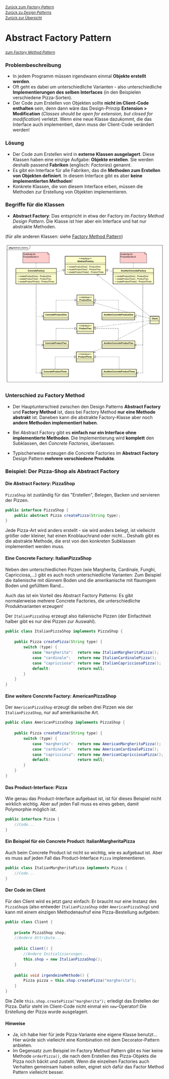 [<small>Zurück zum *Factory Pattern*</small>](../)  
[<small>Zurück zu *Design Patterns*</small>](../../)  
[<small>Zurück zur Übersicht</small>](../../../)

# Abstract Factory Pattern

<small>[zum *Factory Method Pattern*](../factory-method/)</small>

### Problembeschreibung

- In jedem Programm müssen irgendwann einmal **Objekte erstellt werden**.
- Oft geht es dabei um unterschiedliche Varianten - also unterschiedliche **Implementierungen des selben Interfaces** (in den Beispielen verschiedene Pizza-Sorten).
- Der Code zum Erstellen von Objekten sollte **nicht im Client-Code enthalten** sein, denn dann wäre das Design-Prinzip **Extension > Modification** (*Classes should be open for extension, but closed for modification*) verletzt. Wenn eine neue Klasse dazukommt, die das Interface auch implementiert, dann muss der Client-Code verändert werden!



### Lösung

- Der Code zum Erstellen wird in **externe Klassen ausgelagert**. Diese Klassen haben eine einzige Aufgabe: **Objekte erstellen**. Sie werden deshalb passend **Fabriken** (englisch: *Factories*) genannt.
- Es gibt ein Interface für alle Fabriken, das die **Methoden zum Erstellen von Objekten definiert**. In diesem Interface gibt es aber **keine implementierten Methoden**!
- Konkrete Klassen, die von diesem Interface erben, müssen die Methoden zur Erstellung von Objekten implementieren.



### Begriffe für die Klassen

- **Abstract Factory**: Das entspricht in etwa der Factory im *Factory Method Design Pattern*. Die Klasse ist hier aber ein Interface und hat nur abstrakte Methoden.

(für alle anderen Klassen: siehe [Factory Method Pattern](../factory-method/))

![UML-Klassendiagramm zum Abstract Factory Pattern](classdiagram.svg)



### Unterschied zu Factory Method

- Der Hauptunterschied zwischen den Design Patterns **Abstract Factory** und **Factory Method** ist, dass bei Factory Method **nur eine Methode abstrakt** ist. Daneben kann die abstrakte Factory-Klasse aber noch **andere Methoden implementiert haben**.
- Bei Abstract Factory gibt es **einfach nur ein Interface ohne implementierte Methoden**. Die Implementierung wird **komplett** den Subklassen, den *Concrete Factories*, überlassen.

- Typischerweise erzeugen die Concrete Factories im **Abstract Factory** Design Pattern **mehrere verschiedene Produkte**.



### Beispiel: Der Pizza-Shop als Abstract Factory

#### Die Abstract Factory: PizzaShop

`PizzaShop` ist zuständig für das "Erstellen", Belegen, Backen und servieren der Pizzen.

```java
public interface PizzaShop {
    public abstract Pizza createPizza(String type);
}
```

Jede Pizza-Art wird anders erstellt - sie wird anders belegt, ist vielleicht größer oder kleiner, hat einen Knoblauchrand oder nicht... Deshalb gibt es die abstrakte Methode, die erst von den konkreten Subklassen implementiert werden muss.



#### Eine Concrete Factory: ItalianPizzaShop

Neben den unterschiedlichen Pizzen (wie Margherita, Cardinale, Funghi, Capricciosa,...) gibt es auch noch unterschiedliche Varianten: Zum Beispiel die italienische mit dünnem Boden und die amerikanische mit flaumigem Boden und gefülltem Rand...

Auch das ist ein Vorteil des Abstract Factory Patterns: Es gibt normalerweise mehrere Concrete Factories, die unterschiedliche Produktvarianten erzeugen!

Der `ItalianPizzaShop` erzeugt also italienische Pizzen (der Einfachheit halber gibt es nur drei Pizzen zur Auswahl).

```java
public class ItalianPizzaShop implements PizzaShop {
    
    public Pizza createPizza(String type) {
        switch (type) {
            case "margherita":	return new ItalianMargheritaPizza();
            case "cardinale":	return new ItalianCardinalePizza();
            case "capricciosa":	return new ItalianCapricciosaPizza();
            default:			return null;
        }
    }
}
```



#### Eine weitere Concrete Factory: AmericanPizzaShop

Der `AmericanPizzaShop` erzeugt die selben drei Pizzen wie der `ItalianPizzaShop`, nur auf amerikanische Art.

```java
public class AmericanPizzaShop implements PizzaShop {

    public Pizza createPizza(String type) {
        switch (type) {
            case "margherita":	return new AmericanMargheritaPizza();
            case "cardinale":	return new AmericanCardinalePizza();
            case "capricciosa":	return new AmericanCapricciosaPizza();
            default:			return null;
        }
    }
}
```



#### Das Product-Interface: Pizza

Wie genau das Product-Interface aufgebaut ist, ist für dieses Beispiel nicht wirklich wichtig. Aber auf jeden Fall muss es eines geben, damit Polymorphie möglich ist.

```java
public interface Pizza {
	//Code...
}
```



#### Ein Beispiel für ein Concrete Product: ItalianMargheritaPizza

Auch beim Concrete Product ist nicht so wichtig, wie es aufgebaut ist. Aber es muss auf jeden Fall das Product-Interface `Pizza` implementieren.

```java
public class ItalianMargheritaPizza implements Pizza {
    //Code...
}
```



#### Der Code im Client

Für den Client wird es jetzt ganz einfach: Er braucht nur eine Instanz des `PizzaShop`s (also entweder `ItalianPizzaShop` oder `AmericanPizzaShop`) und kann mit einem einzigen Methodenaufruf eine Pizza-Bestellung aufgeben:

```java
public class Client {
    
    private PizzaShop shop;
    //Andere Attribute...
    
    public Client() {
        //Andere Initialisierungen...
        this.shop = new ItalianPizzaShop();
    }
    
    public void irgendeineMethode() {
        Pizza pizza = this.shop.createPizza("margherita");
    }
}
```

Die Zeile `this.shop.createPizza("margherita");` erledigt das Erstellen der Pizza. Dafür steht im Client-Code nicht einmal ein `new`-Operator! Die Erstellung der Pizza wurde ausgelagert.



#### Hinweise

- Ja, ich habe hier für jede Pizza-Variante eine eigene Klasse benutzt... Hier würde sich vielleicht eine Kombination mit dem Decorator-Pattern anbieten.
- Im Gegensatz zum Beispiel im Factory Method Pattern gibt es hier keine Methode `orderPizza()`, die nach dem Erstellen des Pizza-Objekts die Pizza noch bäckt und zustellt. Wenn die einzelnen Factories auch Verhalten gemeinsam haben sollen, eignet sich dafür das Factor Method Pattern vielleicht besser.